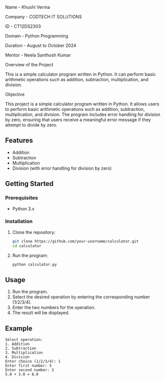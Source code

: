 Name - Khushi Verma

Company - CODTECH IT SOLUTIONS

ID - CT12DS2303

Domain - Python Programming

Duration - August to October 2024

Mentor - Neela Santhosh Kumar

Overview of the Project

This is a simple calculator program written in Python. It can perform basic arithmetic operations such as addition, subtraction, multiplication, and division.

Objective

This project is a simple calculator program written in Python. It allows users to perform basic arithmetic operations such as addition, subtraction, multiplication, and division. The program includes error handling for division by zero, ensuring that users receive a meaningful error message if they attempt to divide by zero.

## Features

- Addition
- Subtraction
- Multiplication
- Division (with error handling for division by zero)

## Getting Started

### Prerequisites

- Python 3.x

### Installation

1. Clone the repository:
    ```bash
    git clone https://github.com/your-username/calculator.git
    cd calculator
    ```

2. Run the program:
    ```bash
    python calculator.py
    ```

## Usage

1. Run the program.
2. Select the desired operation by entering the corresponding number (1/2/3/4).
3. Enter the two numbers for the operation.
4. The result will be displayed.

## Example

```plaintext
Select operation:
1. Addition
2. Subtraction
3. Multiplication
4. Division
Enter choice (1/2/3/4): 1
Enter first number: 5
Enter second number: 3
5.0 + 3.0 = 8.0
